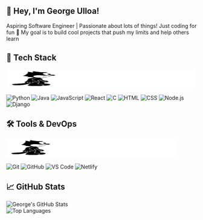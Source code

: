 ## 👋 Hey, I'm George Ulloa!
Aspiring Software Engineer | Passionate about lots of things! Just coding for fun 
🎯 My goal is to build cool projects that push my limits and help others learn  
## 🚀 Tech Stack
<div>
<div align="left">
  <img src="https://github.com/GeorgeU029/GeorgeU029/blob/main/img/felixthecat.gif?raw=true" alt="cat" width="900" height="50">
</div>

![Python](https://img.shields.io/badge/Python-3776AB?style=for-the-badge&logo=python&logoColor=white)
![Java](https://img.shields.io/badge/Java-007396?style=for-the-badge&logo=openjdk&logoColor=white)
![JavaScript](https://img.shields.io/badge/JavaScript-F7DF1E?style=for-the-badge&logo=javascript&logoColor=black)
![React](https://img.shields.io/badge/React-61DAFB?style=for-the-badge&logo=react&logoColor=black)
![C](https://img.shields.io/badge/C-A8B9CC?style=for-the-badge&logo=c&logoColor=white)
![HTML](https://img.shields.io/badge/HTML-E34F26?style=for-the-badge&logo=html5&logoColor=white)
![CSS](https://img.shields.io/badge/CSS-1572B6?style=for-the-badge&logo=css3&logoColor=white)
![Node.js](https://img.shields.io/badge/Node.js-339933?style=for-the-badge&logo=nodedotjs&logoColor=white)
![Django](https://img.shields.io/badge/Django-092E20?style=for-the-badge&logo=django&logoColor=white)      
</div>

## 🛠️ Tools & DevOps

<div align="left">
  <img src="https://github.com/GeorgeU029/GeorgeU029/blob/main/img/felixthecat.gif?raw=true" alt="cat" width="450" height="50">
</div>

![Git](https://img.shields.io/badge/Git-F05032?style=for-the-badge&logo=git&logoColor=white)
![GitHub](https://img.shields.io/badge/GitHub-181717?style=for-the-badge&logo=github&logoColor=white)
![VS Code](https://img.shields.io/badge/VS%20Code-007ACC?style=for-the-badge&logo=visualstudiocode&logoColor=white)
![Netlify](https://img.shields.io/badge/Netlify-00C7B7?style=for-the-badge&logo=netlify&logoColor=white)
## 📈 GitHub Stats
![George's GitHub Stats](https://github-readme-stats.vercel.app/api?username=GeorgeU029&show_icons=true&theme=synthwave)  
![Top Languages](https://github-readme-stats.vercel.app/api/top-langs/?username=GeorgeU029&layout=compact&theme=radical)

